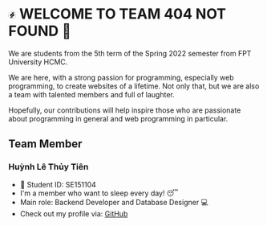 # <img src="https://github.com/fptu-team-404-not-found/.github/blob/main/profile/imgs/team-logo.png" width="3%"> WELCOME TO TEAM 404 NOT FOUND :wave:

We are students from the 5th term of the Spring 2022 semester from FPT University HCMC. 

We are here, with a strong passion for programming, especially web programming, to create websites of a lifetime. Not only that, but we are also a team with talented members and full of laughter. 

Hopefully, our contributions will help inspire those who are passionate about programming in general and web programming in particular.

## Team Member

### Huỳnh Lê Thủy Tiên
- :bookmark: Student ID: SE151104
- I'm a member who want to sleep every day! :sleeping:	
- Main role: Backend Developer and Database Designer :computer:
- Check out my profile via: [GitHub](https://github.com/tienhuynh-tn)
